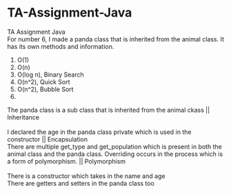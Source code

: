 # TA-Assignment-Java
TA Assignment Java<br>
For number 6, I made a panda class that is inherited from the animal class. It has its own methods and information.

1. O(1)
2. O(n)
3. O(log n), Binary Search
4. O(n^2), Quick Sort
5. O(n^2), Bubble Sort
6. 
  The panda class is a sub class that is inherited from the animal ckass || Inheritance <br>  
  I declared the age in the panda class private which is used in the constructor || Encapsulation <br>
  There are multiple get_type and get_population which is present in both the animal class and the panda class. Overriding occurs in the process which is a form of polymorphism. || Polymorphism <br>  
  There is a constructor which takes in the name and age  
  There are getters and setters in the panda class too
